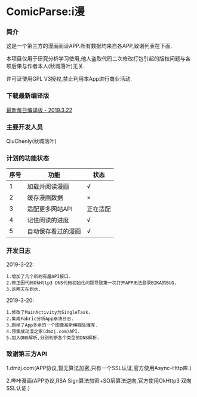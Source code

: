 # ComicParse:i漫
### 简介
这是一个第三方的漫画阅读APP.所有数据均来自各APP,致谢列表在下面.

本项目仅用于研究分析学习使用,他人盗取代码二次修改打包引起的版权问题与各项后果与作者本人(秋城落叶)无关.

许可证使用GPL V3授权,禁止利用本App进行商业活动.

### 下载最新编译版
[最新每日编译版 - 2019.3.22](ComicX-release.apk)

### 主要开发人员
QiuChenly(秋城落叶)

### 计划的功能状态
| 序号 | 功能 | 状态 |
| ------ | ------ | ------ |
| 1 | 加载并阅读漫画 | √ |
| 2 | 缓存漫画数据 | × |
| 3 | 适配更多网站API | 正在适配 |
| 4 | 记住阅读的进度 | √ |
| 5 | 自动保存看过的漫画 | √ |

### 开发日志
2019-3-22:
```
1.增加了几个新的有趣API接口.
2.修正因代码OkHttp3 DNS代码初始化问题导致第一次打开APP无法登录BIKA的BUG.
3.这两天在划水.
```
2019-3-20:
```
1.修改了MainActivity为SingleTask.
2.集成Fabric分析App崩溃日志.
3.删掉了App多余的一个图像高斯模糊处理库.
4.预集成动漫之家(dmzj.com)API.
5.加入DNS解析,分别判断各个类型的DNS解析.
```
### 致谢第三方API
1.dmzj.com(APP协议,暂无算法加密,只有一个SSL认证,官方使用Async-Http库.)

2.哔咔漫画(APP协议,RSA Sign算法加密+SO层算法逆向,官方使用OkHttp3 双向SSL认证.)